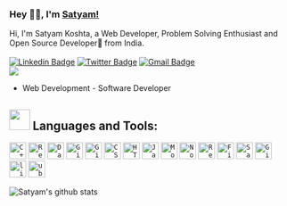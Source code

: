 ### Hey 👋🏽, I'm [Satyam!](https://windtalker.netlify.app/) 

Hi, I'm Satyam Koshta, a Web Developer, Problem Solving Enthusiast and Open Source Developer🚀 from India. <br> <br> 
[![Linkedin Badge](https://img.shields.io/badge/-SatyamKoshta-blue?style=social&logo=Linkedin&logoColor=blue&link=https://www.linkedin.com/in/satyamkoshta340)](https://www.linkedin.com/in/satyamkoshta340/)
[![Twitter Badge](https://img.shields.io/badge/-@KoshtaSatyam-1ca0f1?style=social&logo=twitter&logoColor=blue&link=https://twitter.com/KoshtaSatyam)](https://twitter.com/KoshtaSatyam) 
[![Gmail Badge](https://img.shields.io/badge/-GMail-c14438?style=social&logo=Gmail&logoColor=red&link=mailto:satyamkoshta340@gmail.com)](mailto:satyamkoshta340@gmail.com)
<br />
![](https://visitor-badge.glitch.me/badge?page_id=satyamkoshta340.satyamkoshta340)  <br> 
<!--
**satyamkoshta340/satyamkoshta340** is a ✨ _special_ ✨ repository because its `README.md` (this file) appears on your GitHub profile.
--> 


- Web Development - Software Developer


## <img src="https://media.giphy.com/media/QssGEmpkyEOhBCb7e1/giphy.gif" width="37px">  Languages and Tools:

<code><img width="30px" src="https://img.icons8.com/color/4x/c-plus-plus-logo.png" title="C++"/></code>
<code><img width="30px" src="https://img.icons8.com/plasticine/100/000000/react.png" title="React"/></code>
<code><img width="30px" src="https://img.icons8.com/dusk/64/000000/database-restore.png" title="Database"/></code>
<code><img width="30px" src="https://img.icons8.com/fluent/8x/github.png" title="GitHub"/></code>
<code><img width="30px" src="https://img.icons8.com/color/2x/git.png" title="Git"/></code>
<code><img width="30px" src="https://img.icons8.com/color/48/000000/css3.png" title="CSS"/></code>
<code><img width="30px" src="https://img.icons8.com/color/48/000000/html-5.png" title="HTML"/></code>
<code><img width="30px" src="https://img.icons8.com/color/48/000000/javascript--v1.png" title="Javascript"/></code>
<code><img width="30px" src="https://img.icons8.com/color/8x/000000/mongodb.png" title="MongoDB"/></code>
<code><img width="30px" src="https://img.icons8.com/color/8x/000000/nodejs.png" title="Nodejs"/></code>
<code><img width="30px" src="https://img.icons8.com/color/8x/000000/redux.png" title="Redux"/></code>
<code><img width="30px" src="https://img.icons8.com/color/8x/000000/firebase.png" title="Firebase"/></code>
<code><img width="30px" src="https://img.icons8.com/color/8x/000000/sass.png" title="Sass"/></code>
<code><img width="30px" src="https://img.icons8.com/color/8x/000000/gitlab.png" title="GitLab"/></code>
<code><img width="30px" src="https://img.icons8.com/color/8x/000000/linux.png" title="linux"/></code>
<code><img width="30px" src="https://img.icons8.com/color/8x/000000/ubuntu.png" title="ubuntu"/></code>


![Satyam's github stats](https://github-readme-stats.vercel.app/api?username=satyamkoshta340&show_icons=true&hide_border=true)


<!--
**satyamkoshta340/satyamkoshta340** is a ✨ _special_ ✨ repository because its `README.md` (this file) appears on your GitHub profile.

Here are some ideas to get you started:

- 🔭 I’m currently working on ...
- 🌱 I’m currently learning ...
- 👯 I’m looking to collaborate on ...
- 🤔 I’m looking for help with ...
- 💬 Ask me about ...
- 📫 How to reach me: ...
- 😄 Pronouns: ...
- ⚡ Fun fact: ...
-->
